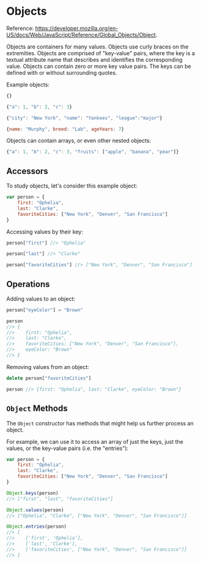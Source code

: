 
# Objects

Reference: https://developer.mozilla.org/en-US/docs/Web/JavaScript/Reference/Global_Objects/Object.

Objects are containers for many values. Objects use curly braces on the extremities. Objects are comprised of "key-value" pairs, where the key is a textual attribute name that describes and identifies the corresponding value. Objects can contain zero or more key value pairs. The keys can be defined with or without surrounding quotes.

Example objects:

```js
{}

{"a": 1, "b": 2, "c": 3}

{"city": "New York", "name": "Yankees", "league":"major"}

{name: "Murphy", breed: "Lab", ageYears: 7}
```

Objects can contain arrays, or even other nested objects:

```js
{"a": 1, "b": 2, "c": 3, "fruits": ["apple", "banana", "pear"]}
```


## Accessors

To study objects, let's consider this example object:

```js
var person = {
    first: "Ophelia",
    last: "Clarke",
    favoriteCities: ["New York", "Denver", "San Francisco"]
}
```

Accessing values by their key:

```` js
person["first"] //> "Ophelia"

person["last"] //> "Clarke"

person["favoriteCities"] //> ["New York", "Denver", "San Francisco"]
````

## Operations

Adding values to an object:

```` js
person["eyeColor"] = "Brown"

person
//> {
//>    first: "Ophelia",
//>    last: "Clarke",
//>    favoriteCities: ["New York", "Denver", "San Francisco"],
//>    eyeColor: "Brown"
//> }
````

Removing values from an object:

```` js
delete person["favoriteCities"]

person //> {first: "Ophelia", last: "Clarke", eyeColor: "Brown"}
````

## `Object` Methods

The `Object` constructor has methods that might help us further process an object.

For example, we can use it to access an array of just the keys, just the values, or the key-value pairs (i.e. the "entries"):

```` js
var person = {
    first: "Ophelia",
    last: "Clarke",
    favoriteCities: ["New York", "Denver", "San Francisco"]
}
````

````js
Object.keys(person)
//> ["first", "last", "favoriteCities"]
````

````js
Object.values(person)
//> ["Ophelia", "Clarke", ["New York", "Denver", "San Francisco"]]
````

````js
Object.entries(person)
//> [
//>    ['first', 'Ophelia'],
//>    ['last', 'Clarke'],
//>    ['favoriteCities', ["New York", "Denver", "San Francisco"]]
//> ]
````
